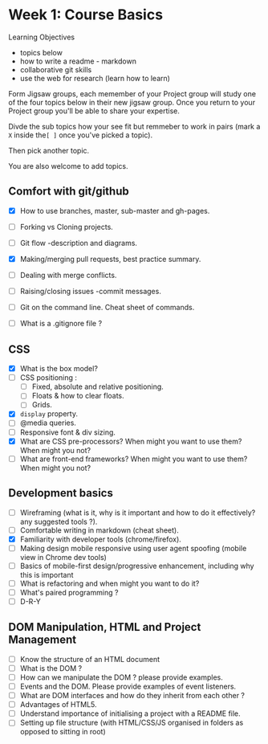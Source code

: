 # Week 1: Course Basics

Learning Objectives 

- topics below
- how to write a readme - markdown
- collaborative git skills
- use the web for research (learn how to learn)


Form Jigsaw groups, each memember of your Project group will study one of the four topics below in their new jigsaw group.
Once you return to your Project group you'll be able to share your expertise.

Divde the sub topics how your see fit but remmeber to work in pairs (mark a `X` inside the`[ ]` once you've picked a topic).

Then pick another topic.

You are also welcome to add topics.

## Comfort with git/github
- [x] How to use branches, master, sub-master and gh-pages.
- [ ] Forking vs Cloning  projects.
- [ ] Git flow -description and diagrams. 
- [x] Making/merging pull requests, best practice summary.
- [ ] Dealing with merge conflicts.
- [ ] Raising/closing issues -commit messages. 
- [ ] Git on the command line. Cheat sheet of commands.
- [ ] What is a .gitignore file ?


## CSS
- [x] What is the box model?
- [ ] CSS positioning :
  - [ ] Fixed, absolute and relative positioning.
  - [ ] Floats & how to clear floats.
  - [ ] Grids. 
- [x] `display` property.
- [ ] @media queries.
- [ ] Responsive font & div sizing.
- [X] What are CSS pre-processors? When might you want to use them? When might you not?
- [ ] What are front-end frameworks? When might you want to use them? When might you not?

## Development basics
- [ ] Wireframing (what is it, why is it important and how to do it effectively? any suggested tools ?).
- [ ] Comfortable writing in markdown (cheat sheet). 
- [x] Familiarity with developer tools (chrome/firefox).
- [ ] Making design mobile responsive using user agent spoofing (mobile view in Chrome dev tools)
- [ ] Basics of mobile-first design/progressive enhancement, including why this is important
- [ ] What is refactoring and when might you want to do it?
- [ ] What's paired programming ? 
- [ ] D-R-Y

## DOM Manipulation, HTML and Project Management
- [ ] Know the structure of an HTML document
- [ ] What is the DOM ? 
- [ ] How can we manipulate the DOM ? please provide examples.  
- [ ] Events and the DOM. Please provide examples of event listeners. 
- [ ] What are DOM interfaces and how do they inherit from each other ? 
- [ ] Advantages of HTML5. 
- [ ] Understand importance of initialising a project with a README file.
- [ ] Setting up file structure (with HTML/CSS/JS organised in folders as opposed to sitting in root)
